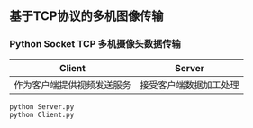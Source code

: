 ## 基于TCP协议的多机图像传输
### Python Socket TCP 多机摄像头数据传输
|  Client   | Server  |
|  ----  | ----  |
| 作为客户端提供视频发送服务  | 接受客户端数据加工处理 |
```
python Server.py
python Client.py
```
